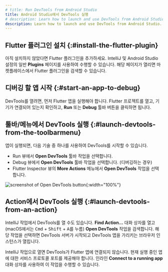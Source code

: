 ```yaml
---
# title: Run DevTools from Android Studio
title: Android Studio에서 DevTools 실행
# description: Learn how to launch and use DevTools from Android Studio.
description: Learn how to launch and use DevTools from Android Studio.
---
```


## Flutter 플러그인 설치 {:#install-the-flutter-plugin}

아직 설치하지 않았다면 Flutter 플러그인을 추가하세요. 
IntelliJ 및 Android Studio 설정의 일반 **Plugins** 페이지를 사용하여 수행할 수 있습니다. 
해당 페이지가 열리면 마켓플레이스에서 Flutter 플러그인을 검색할 수 있습니다.

## 디버깅 할 앱 시작 {:#start-an-app-to-debug}

DevTools를 열려면, 먼저 Flutter 앱을 실행해야 합니다. 
Flutter 프로젝트를 열고, 기기가 연결되어 있는지 확인하고, 
**Run** 또는 **Debug** 툴바 버튼을 클릭하면 됩니다.

## 툴바/메뉴에서 DevTools 실행 {:#launch-devtools-from-the-toolbarmenu}

앱이 실행되면, 다음 기술 중 하나를 사용하여 DevTools를 시작할 수 있습니다.

* Run 뷰에서 **Open DevTools** 툴바 작업을 선택합니다.
* Debug 뷰에서 **Open DevTools** 툴바 작업을 선택합니다. (디버깅하는 경우)
* Flutter Inspector 뷰의 **More Actions** 메뉴에서 **Open DevTools** 작업을 선택합니다.

![screenshot of Open DevTools button](/assets/images/docs/tools/devtools/android_studio_open_devtools.png){:width="100%"}

## Action에서 DevTools 실행 {:#launch-devtools-from-an-action}

IntelliJ 작업에서 DevTools를 열 수도 있습니다. 
**Find Action...** 대화 상자를 열고(macOS에서는 <kbd>Cmd</kbd> + <kbd>Shift</kbd> + <kbd>A</kbd>를 누름) **Open DevTools** 작업을 검색합니다. 
해당 작업을 선택하면 DevTools 서버가 시작되고 DevTools 앱을 가리키는 브라우저 인스턴스가 열립니다.

IntelliJ 작업으로 열면 DevTools가 Flutter 앱에 연결되지 않습니다. 
현재 실행 중인 앱에 대한 서비스 프로토콜 포트를 제공해야 합니다. 
인라인 **Connect to a running app** 대화 상자를 사용하여 이 작업을 수행할 수 있습니다.
